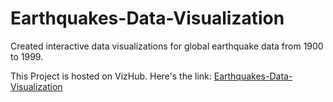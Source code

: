 # Earthquakes-Data-Visualization
Created interactive data visualizations for global earthquake data from 1900 to 1999.

This Project is hosted on VizHub. Here's the link: [Earthquakes-Data-Visualization](https://vizhub.com/Junying-Li/b7235be55f544d108affb47ca80fbb16?edit=files&file=index.html&mode=full)
